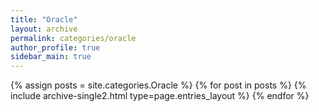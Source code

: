 ```yaml
---
title: "Oracle"
layout: archive
permalink: categories/oracle
author_profile: true
sidebar_main: true
---
```



{% assign posts = site.categories.Oracle %}
{% for post in posts %} {% include archive-single2.html type=page.entries_layout %} {% endfor %}